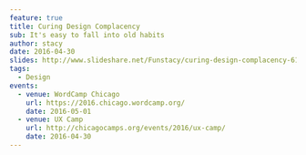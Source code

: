 ```yaml
---
feature: true
title: Curing Design Complacency
sub: It's easy to fall into old habits
author: stacy
date: 2016-04-30
slides: http://www.slideshare.net/Funstacy/curing-design-complacency-61550889
tags:
  - Design
events:
  - venue: WordCamp Chicago
    url: https://2016.chicago.wordcamp.org/
    date: 2016-05-01
  - venue: UX Camp
    url: http://chicagocamps.org/events/2016/ux-camp/
    date: 2016-04-30
---
```

